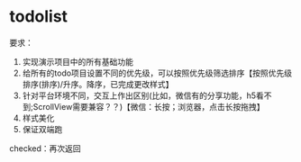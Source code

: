 # todolist

要求：
1. 实现演示项目中的所有基础功能
2. 给所有的todo项目设置不同的优先级，可以按照优先级筛选排序【按照优先级排序(排序)/升序。降序，已完成更改样式】
3. 针对平台环境不同，交互上作出区别(比如，微信有的分享功能，h5看不到;ScrollView需要兼容？？)【微信：长按；浏览器，点击长按拖拽】
4. 样式美化
5. 保证双端跑

checked：再次返回